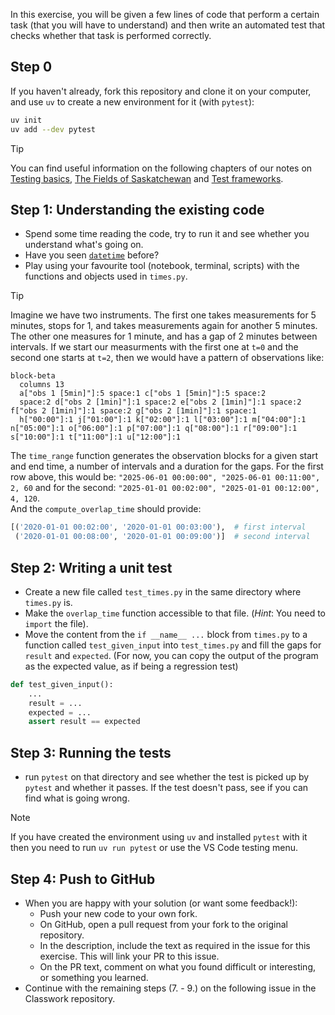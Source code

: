 In this exercise, you will be given a few lines of code that perform a certain task (that you will have to understand) and then write an automated test that checks whether that task is performed correctly.

## Step 0

If you haven't already, fork this repository and clone it on your computer, and use `uv` to create a new environment for it (with `pytest`):

```bash
uv init
uv add --dev pytest
```

> [!TIP]
> You can find useful information on the following chapters of our notes on [Testing basics](https://github-pages.arc.ucl.ac.uk/rsd-summerschool/ch02testsandsmells/01testingbasics.html), [The Fields of Saskatchewan](https://github-pages.arc.ucl.ac.uk/rsd-engineeringcourse/ch03tests/02SaskatchewanFields.html) and [Test frameworks](https://github-pages.arc.ucl.ac.uk/rsd-summerschool/ch02testsandsmells/03pytest.html).

## Step 1: Understanding the existing code
- Spend some time reading the code, try to run it and see whether you understand what's going on.
- Have you seen [`datetime`](https://docs.python.org/3.7/library/datetime.html) before?
- Play using your favourite tool (notebook, terminal, scripts) with the functions and objects used in `times.py`.

> [!TIP]
> Imagine we have two instruments. The first one takes measurements for 5 minutes, stops for 1, and takes measurements again for another 5 minutes. The other one measures for 1 minute, and has a gap of 2 minutes between intervals. If we start our measurments with the first one at `t=0` and the second one starts at `t=2`, then we would have a pattern of observations like:
> ```mermaid
> block-beta
>   columns 13
>   a["obs 1 [5min]"]:5 space:1 c["obs 1 [5min]"]:5 space:2
>   space:2 d["obs 2 [1min]"]:1 space:2 e["obs 2 [1min]"]:1 space:2 f["obs 2 [1min]"]:1 space:2 g["obs 2 [1min]"]:1 space:1
>   h["00:00"]:1 j["01:00"]:1 k["02:00"]:1 l["03:00"]:1 m["04:00"]:1 n["05:00"]:1 o["06:00"]:1 p["07:00"]:1 q["08:00"]:1 r["09:00"]:1 s["10:00"]:1 t["11:00"]:1 u["12:00"]:1
> ```
>
> The `time_range` function generates the observation blocks for a given start and end time, a number of intervals and a duration for the gaps.  For the first row above, this would be:
> `"2025-06-01 00:00:00", "2025-06-01 00:11:00", 2, 60`
> and for the second:
> `"2025-01-01 00:02:00", "2025-01-01 00:12:00", 4, 120`.  
> And the `compute_overlap_time` should provide:
> ```python
> [('2020-01-01 00:02:00', '2020-01-01 00:03:00'),  # first interval
>  ('2020-01-01 00:08:00', '2020-01-01 00:09:00')]  # second interval 
> ```

## Step 2: Writing a unit test

- Create a new file called `test_times.py` in the same directory where `times.py` is.
- Make the `overlap_time` function accessible to that file. (*Hint*: You need to `import` the file).
- Move the content from the `if __name__ ...` block from `times.py` to a function called `test_given_input` into `test_times.py`
  and fill the gaps for `result` and `expected`. (For now, you can copy the output of the program as the expected value, as if being a regression test)
```python
def test_given_input():
    ... 
    result = ... 
    expected = ...
    assert result == expected
```

## Step 3: Running the tests
- run `pytest` on that directory and see whether the test is picked up by `pytest` and whether it passes. If the test doesn't pass, see if you can find what is going wrong.

> [!NOTE]
> If you have created the environment using `uv` and installed `pytest` with it then you need to run `uv run pytest` or use the VS Code testing menu.

## Step 4: Push to GitHub
- When you are happy with your solution (or want some feedback!):
    - Push your new code to your own fork.
    - On GitHub, open a pull request from your fork to the original repository.
    - In the description, include the text as required in the issue for this exercise. This will link your PR to this issue.
    - On the PR text, comment on what you found difficult or interesting, or something you learned.
- Continue with the remaining steps (7. - 9.) on the following issue in the Classwork repository.
